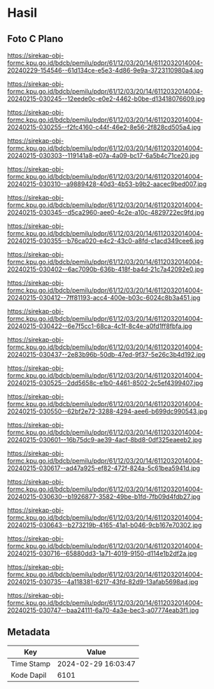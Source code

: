 # Hasil

## Foto C Plano

https://sirekap-obj-formc.kpu.go.id/bdcb/pemilu/pdpr/61/12/03/20/14/6112032014004-20240229-154546--61d134ce-e5e3-4d86-9e9a-3723110980a4.jpg

https://sirekap-obj-formc.kpu.go.id/bdcb/pemilu/pdpr/61/12/03/20/14/6112032014004-20240215-030245--12eede0c-e0e2-4462-b0be-d13418076609.jpg

https://sirekap-obj-formc.kpu.go.id/bdcb/pemilu/pdpr/61/12/03/20/14/6112032014004-20240215-030255--f2fc4160-c44f-46e2-8e56-2f828cd505a4.jpg

https://sirekap-obj-formc.kpu.go.id/bdcb/pemilu/pdpr/61/12/03/20/14/6112032014004-20240215-030303--119141a8-e07a-4a09-bc17-6a5b4c71ce20.jpg

https://sirekap-obj-formc.kpu.go.id/bdcb/pemilu/pdpr/61/12/03/20/14/6112032014004-20240215-030310--a9889428-40d3-4b53-b9b2-aacec9bed007.jpg

https://sirekap-obj-formc.kpu.go.id/bdcb/pemilu/pdpr/61/12/03/20/14/6112032014004-20240215-030345--d5ca2960-aee0-4c2e-a10c-4829722ec9fd.jpg

https://sirekap-obj-formc.kpu.go.id/bdcb/pemilu/pdpr/61/12/03/20/14/6112032014004-20240215-030355--b76ca020-e4c2-43c0-a8fd-c1acd349cee6.jpg

https://sirekap-obj-formc.kpu.go.id/bdcb/pemilu/pdpr/61/12/03/20/14/6112032014004-20240215-030402--6ac7090b-636b-418f-ba4d-21c7a42092e0.jpg

https://sirekap-obj-formc.kpu.go.id/bdcb/pemilu/pdpr/61/12/03/20/14/6112032014004-20240215-030412--7ff81193-acc4-400e-b03c-6024c8b3a451.jpg

https://sirekap-obj-formc.kpu.go.id/bdcb/pemilu/pdpr/61/12/03/20/14/6112032014004-20240215-030422--6e7f5cc1-68ca-4c1f-8c4e-a0fd1ff8fbfa.jpg

https://sirekap-obj-formc.kpu.go.id/bdcb/pemilu/pdpr/61/12/03/20/14/6112032014004-20240215-030437--2e83b96b-50db-47ed-9f37-5e26c3b4d192.jpg

https://sirekap-obj-formc.kpu.go.id/bdcb/pemilu/pdpr/61/12/03/20/14/6112032014004-20240215-030525--2dd5658c-e1b0-4461-8502-2c5ef4399407.jpg

https://sirekap-obj-formc.kpu.go.id/bdcb/pemilu/pdpr/61/12/03/20/14/6112032014004-20240215-030550--62bf2e72-3288-4294-aee6-b699dc990543.jpg

https://sirekap-obj-formc.kpu.go.id/bdcb/pemilu/pdpr/61/12/03/20/14/6112032014004-20240215-030601--16b75dc9-ae39-4acf-8bd8-0df325eaeeb2.jpg

https://sirekap-obj-formc.kpu.go.id/bdcb/pemilu/pdpr/61/12/03/20/14/6112032014004-20240215-030617--ad47a925-ef82-472f-824a-5c61bea5941d.jpg

https://sirekap-obj-formc.kpu.go.id/bdcb/pemilu/pdpr/61/12/03/20/14/6112032014004-20240215-030630--b1926877-3582-49be-b1fd-7fb09d4fdb27.jpg

https://sirekap-obj-formc.kpu.go.id/bdcb/pemilu/pdpr/61/12/03/20/14/6112032014004-20240215-030643--b273219b-4165-41a1-b046-9cb167e70302.jpg

https://sirekap-obj-formc.kpu.go.id/bdcb/pemilu/pdpr/61/12/03/20/14/6112032014004-20240215-030716--65880dd3-1a71-4019-9150-d114e1b2df2a.jpg

https://sirekap-obj-formc.kpu.go.id/bdcb/pemilu/pdpr/61/12/03/20/14/6112032014004-20240215-030735--4a118381-6217-43fd-82d9-13afab5698ad.jpg

https://sirekap-obj-formc.kpu.go.id/bdcb/pemilu/pdpr/61/12/03/20/14/6112032014004-20240215-030747--baa24111-6a70-4a3e-bec3-a07774eab3f1.jpg


## Metadata

| Key        | Value               |
| ---------- | ------------------- |
| Time Stamp | 2024-02-29 16:03:47 |
| Kode Dapil | 6101                |



